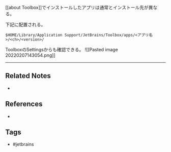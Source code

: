 [[about Toolbox]]でインストールしたアプリは通常とインストール先が異なる。

下記に配置される。
```
$HOME/Library/Application Support/JetBrains/Toolbox/apps/<アプリ名>/<ch>/<version>/
```

ToolboxのSettingsからも確認できる。
![[Pasted image 20220207143054.png]]

---
## Related Notes
- 

## References
- 

## Tags
- #jetbrains 